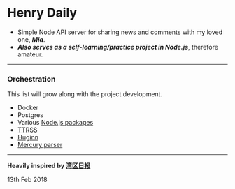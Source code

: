 # Henry Daily

- Simple Node API server for sharing news and comments with my loved one, ***Mia***.
- ***Also serves as a self-learning/practice project in Node.js***, therefore amateur.  
---
### Orchestration
This list will grow along with the project development.
- Docker
- Postgres
- Various [Node.js packages](https://github.com/WangQiru/node-practice/blob/master/package.json)
- [TTRSS](https://github.com/WangQiru/docker-ttrss-plugins)
- [Huginn](https://github.com/huginn/huginn)
- [Mercury parser](https://github.com/WangQiru/mercury_fulltext)


---
**Heavily inspired by [湾区日报](https://wanqu.co/b/7/2015-05-24-behind-the-scenes.html)**

13th Feb 2018
